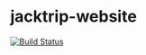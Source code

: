 # jacktrip-website
[![Build Status](https://travis-ci.org/jacktrip/jacktrip-website.svg?branch=main)](https://travis-ci.org/jacktrip/jacktrip-website)
